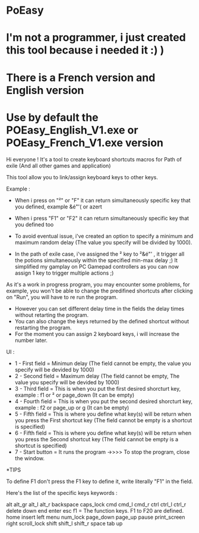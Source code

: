 # PoEasy
# I'm not a programmer, i just created this tool because i needed it :) ) 
# There is a French version and English version
# Use by default the POEasy_English_V1.exe or POEasy_French_V1.exe version

Hi everyone !
It's a tool to create  keyboard shortcuts macros for Path of exile (And all other games and application)

This tool allow you to link/assign keyboard keys to other keys.

Example :

- When i press on "²" or "F"  it can return  simultaneously specific key that you defined, example &é"'( or azert
- When i press "F1" or "F2" it can return simultaneously specific key that you defined too
- To avoid eventual issue, i've created an option to specify a minimum and maximum random delay (The value you specify will be divided by 1000).

- In the path of exile case, i've assigned the ² key to ²&é"' , it trigger all the potions simultaneously within the specified min-max delay ;)
It simplified my gamplay on PC Gamepad controllers as you can now assign 1 key to trigger multiple actions ;)

As it's a work in progress program, you may encounter some problems, for example, you won't be able to change the predifined shortcuts after clicking on "Run", you will have to re run the program.
 - However you can set different delay time in the fields the delay times without retarting the program.
 - You can also change the keys returned by the defined shortcut without restarting the program.
 - For the moment you can assign 2 keyboard keys, i will increase the number later. 
 
 UI :
 - 1 - First field = Minimun delay (The field cannot be empty, the value you specify will be devided by 1000)
 - 2 - Second field = Maximum delay (The field cannot be empty, The value you specify will be devided by 1000)
 - 3 - Third field = This is when you put the first desired shorcturt key, example : f1 or ² or page_down (It can be empty)
 - 4 - Fourth field = This is when you put the second desired shorcturt key, example : f2 or page_up or g (It can be empty)
 - 5 - Fifth field = This is where you define what key(s) will be return when you press the First shortcut key (The field cannot be empty is a shortcut is specified)
 - 6 - Fifth field = This is where you define what key(s) will be return when you press the Second shortcut key (The field cannot be empty is a shortcut is specified)
 - 7 - Start button = It runs the program
 ->>>> To stop the program, close the window.
 
 *TIPS
 
 To define F1 don't press the F1 key to define it, write literally "F1"  in the field.
 
 Here's the list of the specific keys keywords :
 
alt
alt_gr
alt_l 
alt_r
backspace
caps_lock
cmd
cmd_l
cmd_r
ctrl 
ctrl_l 
ctrl_r
delete 
down
end
enter
esc
f1 = The function keys. F1 to F20 are defined.
home 
insert 
left
menu
num_lock
page_down
page_up
pause 
print_screen
right
scroll_lock 
shift 
shift_l
shift_r
space
tab
up
 
 

